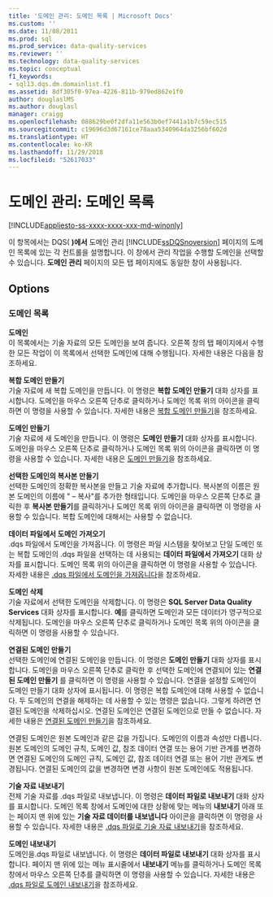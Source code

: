 ```yaml
---
title: '도메인 관리: 도메인 목록 | Microsoft Docs'
ms.custom: ''
ms.date: 11/08/2011
ms.prod: sql
ms.prod_service: data-quality-services
ms.reviewer: ''
ms.technology: data-quality-services
ms.topic: conceptual
f1_keywords:
- sql13.dqs.dm.domainlist.f1
ms.assetid: 8df305f0-97ea-4226-811b-979ed862e1f0
author: douglaslMS
ms.author: douglasl
manager: craigg
ms.openlocfilehash: 088629be0f2dfa11e563b0ef7441a1b7c59ec515
ms.sourcegitcommit: c19696d3d67161ce78aaa5340964da3256bf602d
ms.translationtype: HT
ms.contentlocale: ko-KR
ms.lasthandoff: 11/29/2018
ms.locfileid: "52617033"
---
```

# <a name="domain-management-domain-list"></a>도메인 관리: 도메인 목록

[!INCLUDE[appliesto-ss-xxxx-xxxx-xxx-md-winonly](../includes/appliesto-ss-xxxx-xxxx-xxx-md-winonly.md)]

  이 항목에서는 DQS( **)에서** 도메인 관리 [!INCLUDE[ssDQSnoversion](../includes/ssdqsnoversion-md.md)] 페이지의 도메인 목록에 있는 각 컨트롤을 설명합니다. 이 창에서 관리 작업을 수행할 도메인을 선택할 수 있습니다. **도메인 관리** 페이지의 모든 탭 페이지에도 동일한 창이 사용됩니다.  
  
## <a name="options"></a>Options  
  
### <a name="domains-list"></a>도메인 목록  
 **도메인**  
 이 목록에서는 기술 자료의 모든 도메인을 보여 줍니다. 오른쪽 창의 탭 페이지에서 수행한 모든 작업이 이 목록에서 선택한 도메인에 대해 수행됩니다. 자세한 내용은 다음을 참조하세요.  
  
 **복합 도메인 만들기**  
 기술 자료에 새 복합 도메인을 만듭니다. 이 명령은 **복합 도메인 만들기** 대화 상자를 표시합니다. 도메인을 마우스 오른쪽 단추로 클릭하거나 도메인 목록 위의 아이콘을 클릭하면 이 명령을 사용할 수 있습니다. 자세한 내용은 [복합 도메인 만들기](../data-quality-services/create-a-composite-domain.md)을 참조하세요.  
  
 **도메인 만들기**  
 기술 자료에 새 도메인을 만듭니다. 이 명령은 **도메인 만들기** 대화 상자를 표시합니다. 도메인을 마우스 오른쪽 단추로 클릭하거나 도메인 목록 위의 아이콘을 클릭하면 이 명령을 사용할 수 있습니다. 자세한 내용은 [도메인 만들기](../data-quality-services/create-a-domain.md)을 참조하세요.  
  
 **선택한 도메인의 복사본 만들기**  
 선택한 도메인의 정확한 복사본을 만들고 기술 자료에 추가합니다. 복사본의 이름은 원본 도메인의 이름에 " – 복사"를 추가한 형태입니다. 도메인을 마우스 오른쪽 단추로 클릭한 후 **복사본 만들기**를 클릭하거나 도메인 목록 위의 아이콘을 클릭하면 이 명령을 사용할 수 있습니다. 복합 도메인에 대해서는 사용할 수 없습니다.  
  
 **데이터 파일에서 도메인 가져오기**  
 .dqs 파일에서 도메인을 가져옵니다. 이 명령은 파일 시스템을 찾아보고 단일 도메인 또는 복합 도메인의 .dqs 파일을 선택하는 데 사용되는 **데이터 파일에서 가져오기** 대화 상자를 표시합니다. 도메인 목록 위의 아이콘을 클릭하면 이 명령을 사용할 수 있습니다. 자세한 내용은 [.dqs 파일에서 도메인을 가져옵니다](../data-quality-services/import-a-domain-from-a-dqs-file.md)을 참조하세요.  
  
 **도메인 삭제**  
 기술 자료에서 선택한 도메인을 삭제합니다. 이 명령은 **SQL Server Data Quality Services** 대화 상자를 표시합니다. **예**를 클릭하면 도메인과 모든 데이터가 영구적으로 삭제됩니다. 도메인을 마우스 오른쪽 단추로 클릭하거나 도메인 목록 위의 아이콘을 클릭하면 이 명령을 사용할 수 있습니다.  
  
 **연결된 도메인 만들기**  
 선택한 도메인에 연결된 도메인을 만듭니다. 이 명령은 **도메인 만들기** 대화 상자를 표시합니다. 도메인을 마우스 오른쪽 단추로 클릭한 후 선택한 도메인에 연결되어 있는 **연결된 도메인 만들기** 를 클릭하면 이 명령을 사용할 수 있습니다. 연결을 설정할 도메인이 도메인 만들기 대화 상자에 표시됩니다. 이 명령은 복합 도메인에 대해 사용할 수 없습니다. 두 도메인의 연결을 해제하는 데 사용할 수 있는 명령은 없습니다. 그렇게 하려면 연결된 도메인을 삭제하십시오. 연결된 도메인은 연결된 도메인으로 만들 수 없습니다. 자세한 내용은 [연결된 도메인 만들기](../data-quality-services/create-a-linked-domain.md)을 참조하세요.  
  
 연결된 도메인은 원본 도메인과 같은 값을 가집니다. 도메인의 이름과 속성만 다릅니다. 원본 도메인의 도메인 규칙, 도메인 값, 참조 데이터 연결 또는 용어 기반 관계를 변경하면 연결된 도메인의 도메인 규칙, 도메인 값, 참조 데이터 연결 또는 용어 기반 관계도 변경됩니다. 연결된 도메인의 값을 변경하면 변경 사항이 원본 도메인에도 적용됩니다.  
  
 **기술 자료 내보내기**  
 전체 기술 자료를 .dqs 파일로 내보냅니다. 이 명령은 **데이터 파일로 내보내기** 대화 상자를 표시합니다. 도메인 목록 창에서 도메인에 대한 상황에 맞는 메뉴의 **내보내기** 아래 또는 페이지 맨 위에 있는 **기술 자료 데이터를 내보냅니다** 아이콘을 클릭하면 이 명령을 사용할 수 있습니다. 자세한 내용은 [.dqs 파일로 기술 자료 내보내기](../data-quality-services/export-a-knowledge-base-to-a-dqs-file.md)을 참조하세요.  
  
 **도메인 내보내기**  
 도메인을.dqs 파일로 내보냅니다. 이 명령은 **데이터 파일로 내보내기** 대화 상자를 표시합니다. 페이지 맨 위에 있는 메뉴 표시줄에서 **내보내기** 메뉴를 클릭하거나 도메인 목록 창에서 마우스 오른쪽 단추를 클릭하면 이 명령을 사용할 수 있습니다. 자세한 내용은 [.dqs 파일로 도메인 내보내기](../data-quality-services/export-a-domain-to-a-dqs-file.md)을 참조하세요.  
  
  
